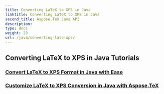 ```yaml
---
title: Converting LaTeX to XPS in Java
linktitle: Converting LaTeX to XPS in Java
second_title: Aspose.TeX Java API
description: 
type: docs
weight: 23
url: /java/converting-lato-xps/
---
```


## Converting LaTeX to XPS in Java Tutorials
### [Convert LaTeX to XPS Format in Java with Ease](./simple-xps-conversion/)
### [Customize LaTeX to XPS Conversion in Java with Aspose.TeX](./advanced-xps-conversion/)
